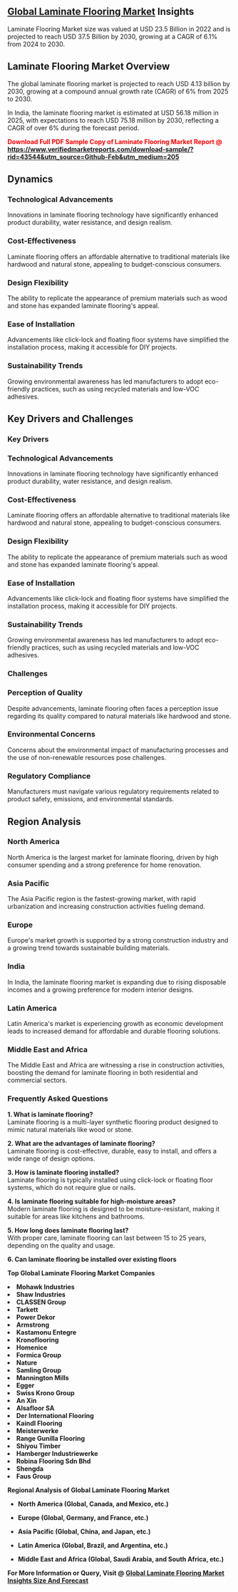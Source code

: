 <h2><a href="https://www.verifiedmarketreports.com/download-sample/?rid=43544&amp;utm_source=Github&amp;utm_medium=205" target="_blank">Global Laminate Flooring Market</a> Insights</h2><p>Laminate Flooring Market size was valued at USD 23.5 Billion in 2022 and is projected to reach USD 37.5 Billion by 2030, growing at a CAGR of 6.1% from 2024 to 2030.</p><p> <h2>Laminate Flooring Market Overview</h2> <p>The global laminate flooring market is projected to reach USD 4.13 billion by 2030, growing at a compound annual growth rate (CAGR) of 6% from 2025 to 2030. </p> <p>In India, the laminate flooring market is estimated at USD 56.18 million in 2025, with expectations to reach USD 75.18 million by 2030, reflecting a CAGR of over 6% during the forecast period. </p> <p><strong><p><span class=""><span style="color: #ff0000;"><strong>Download Full PDF Sample Copy of Laminate Flooring Market Report</strong> @ </span><a href="https://www.verifiedmarketreports.com/download-sample/?rid=43544&amp;utm_source=Github-Feb&amp;utm_medium=205" target="_blank">https://www.verifiedmarketreports.com/download-sample/?rid=43544&amp;utm_source=Github-Feb&amp;utm_medium=205</a></span></p></strong></p> <h2>Dynamics</h2> <h3>Technological Advancements</h3> <p>Innovations in laminate flooring technology have significantly enhanced product durability, water resistance, and design realism. </p> <h3>Cost-Effectiveness</h3> <p>Laminate flooring offers an affordable alternative to traditional materials like hardwood and natural stone, appealing to budget-conscious consumers. </p> <h3>Design Flexibility</h3> <p>The ability to replicate the appearance of premium materials such as wood and stone has expanded laminate flooring's appeal. </p> <h3>Ease of Installation</h3> <p>Advancements like click-lock and floating floor systems have simplified the installation process, making it accessible for DIY projects. </p> <h3>Sustainability Trends</h3> <p>Growing environmental awareness has led manufacturers to adopt eco-friendly practices, such as using recycled materials and low-VOC adhesives. </p> <h2>Key Drivers and Challenges</h2> <h3>Key Drivers</h3> <h3>Technological Advancements</h3> <p>Innovations in laminate flooring technology have significantly enhanced product durability, water resistance, and design realism. </p> <h3>Cost-Effectiveness</h3> <p>Laminate flooring offers an affordable alternative to traditional materials like hardwood and natural stone, appealing to budget-conscious consumers. </p> <h3>Design Flexibility</h3> <p>The ability to replicate the appearance of premium materials such as wood and stone has expanded laminate flooring's appeal. </p> <h3>Ease of Installation</h3> <p>Advancements like click-lock and floating floor systems have simplified the installation process, making it accessible for DIY projects. </p> <h3>Sustainability Trends</h3> <p>Growing environmental awareness has led manufacturers to adopt eco-friendly practices, such as using recycled materials and low-VOC adhesives. </p> <h3>Challenges</h3> <h3>Perception of Quality</h3> <p>Despite advancements, laminate flooring often faces a perception issue regarding its quality compared to natural materials like hardwood and stone. </p> <h3>Environmental Concerns</h3> <p>Concerns about the environmental impact of manufacturing processes and the use of non-renewable resources pose challenges. </p> <h3>Regulatory Compliance</h3> <p>Manufacturers must navigate various regulatory requirements related to product safety, emissions, and environmental standards. </p> <h2>Region Analysis</h2> <h3>North America</h3> <p>North America is the largest market for laminate flooring, driven by high consumer spending and a strong preference for home renovation. </p> <h3>Asia Pacific</h3> <p>The Asia Pacific region is the fastest-growing market, with rapid urbanization and increasing construction activities fueling demand. </p> <h3>Europe</h3> <p>Europe's market growth is supported by a strong construction industry and a growing trend towards sustainable building materials. </p> <h3>India</h3> <p>In India, the laminate flooring market is expanding due to rising disposable incomes and a growing preference for modern interior designs. </p> <h3>Latin America</h3> <p>Latin America's market is experiencing growth as economic development leads to increased demand for affordable and durable flooring solutions. </p> <h3>Middle East and Africa</h3> <p>The Middle East and Africa are witnessing a rise in construction activities, boosting the demand for laminate flooring in both residential and commercial sectors. </p> <h3>Frequently Asked Questions</h3> <p><strong>1. What is laminate flooring?</strong><br>Laminate flooring is a multi-layer synthetic flooring product designed to mimic natural materials like wood or stone. </p> <p><strong>2. What are the advantages of laminate flooring?</strong><br>Laminate flooring is cost-effective, durable, easy to install, and offers a wide range of design options. </p> <p><strong>3. How is laminate flooring installed?</strong><br>Laminate flooring is typically installed using click-lock or floating floor systems, which do not require glue or nails. </p> <p><strong>4. Is laminate flooring suitable for high-moisture areas?</strong><br>Modern laminate flooring is designed to be moisture-resistant, making it suitable for areas like kitchens and bathrooms. </p> <p><strong>5. How long does laminate flooring last?</strong><br>With proper care, laminate flooring can last between 15 to 25 years, depending on the quality and usage. </p> <p><strong>6. Can laminate flooring be installed over existing floors</p><p><strong>Top Global Laminate Flooring Market Companies</strong></p><div data-test-id=""><p><li>Mohawk Industries</li><li> Shaw Industries</li><li> CLASSEN Group</li><li> Tarkett</li><li> Power Dekor</li><li> Armstrong</li><li> Kastamonu Entegre</li><li> Kronoflooring</li><li> Homenice</li><li> Formica Group</li><li> Nature</li><li> Samling Group</li><li> Mannington Mills</li><li> Egger</li><li> Swiss Krono Group</li><li> An Xin</li><li> Alsafloor SA</li><li> Der International Flooring</li><li> Kaindl Flooring</li><li> Meisterwerke</li><li> Range Gunilla Flooring</li><li> Shiyou Timber</li><li> Hamberger Industriewerke</li><li> Robina Flooring Sdn Bhd</li><li> Shengda</li><li> Faus Group</li></p><div><strong>Regional Analysis of&nbsp;Global Laminate Flooring Market</strong></div><ul><li dir="ltr"><p dir="ltr">North America&nbsp;(Global, Canada, and Mexico, etc.)</p></li><li dir="ltr"><p dir="ltr">Europe (Global, Germany, and France, etc.)</p></li><li dir="ltr"><p dir="ltr">Asia Pacific&nbsp;(Global, China, and Japan, etc.)</p></li><li dir="ltr"><p dir="ltr">Latin America&nbsp;(Global, Brazil, and Argentina, etc.)</p></li><li dir="ltr">Middle East and Africa&nbsp;(Global, Saudi Arabia, and South Africa, etc.)</li></ul><p><strong>For More Information or Query, Visit @&nbsp;</strong><strong><a href="https://www.verifiedmarketreports.com/product/global-laminate-flooring-market-2019-by-manufacturers-regions-type-and-application-forecast-to-2024/?utm_source=Github&amp;utm_medium=205" target="_blank">Global Laminate Flooring Market Insights Size And Forecast</a></strong></p></div>
